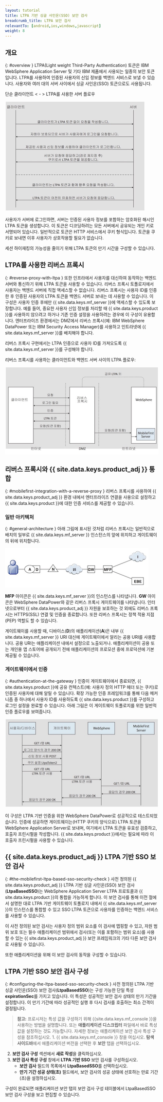 ```yaml
---
layout: tutorial
title: LTPA 기반 싱글 사인온(SSO) 보안 검사
breadcrumb_title: LTPA 보안 검사
relevantTo: [android,ios,windows,javascript]
weight: 8
---
```

<!-- NLS_CHARSET=UTF-8 -->
## 개요
{: #overview }
LTPA(Light weight Third-Party Authentication) 토큰은 IBM WebSphere Application Server 및 기타 IBM 제품에서 사용되는 일종의 보안 토큰입니다. LTPA를 사용하여 인증된 사용자의 신임 정보를 백엔드 서비스로 보낼 수 있습니다. 사용자와 여러 대의 서버 사이에서 싱글 사인온(SSO) 토큰으로도 사용됩니다. 

단순 클라이언트 < - > LTPA를 사용한 서버 플로우

![단순 LTPA 기반 클라이언트 <-> 서버 플로우](ltpa_simple_client_server.jpg)

사용자가 서버에 로그인하면, 서버는 인증된 사용자 정보를 포함하는 암호화된 해시인 LTPA 토큰을 생성합니다. 이 토큰은 디코딩하려는 모든 서버에서 공유되는 개인 키로 서명되어 있습니다. 일반적으로 토큰은 HTTP 서비스에서 쿠키 형식입니다. 토큰을 쿠키로 보내면 이후 사용자가 상호작용할 필요가 없습니다. 

세션 하이재킹의 가능성을 줄이기 위해 LTPA 토큰의 만기 시간을 구성할 수 있습니다.

## LTPA를 사용한 리버스 프록시
{: #reverse-proxy-with-ltpa }
또한 인프라에서 사용자를 대신하여 동작하는 백엔드 서버와 통신하기 위해 LTPA 토큰을 사용할 수 있습니다. 리버스 프록시 토폴로지에서 사용자는 백엔드 서버에 직접 액세스할 수 없습니다. 리버스 프록시는 사용자 ID를 인증한 후 인증된 사용자의 LTPA 토큰을 백엔드 서버로 보내는 데 사용할 수 있습니다. 이 구성은 사용자 인증 후에만 {{ site.data.keys.mf_server }}에 액세스할 수 있도록 보장합니다. 예를 들어, 중요한 사용자 신임 정보를 처리할 때 {{ site.data.keys.product }}를 사용하지 않으려고 하거나 기존 인증 설정을 사용하려는 경우에 이 구성이 유용합니다. 엔터프라이즈 환경에서는 DMZ에서 리버스 프록시(예: IBM WebSphere DataPower 또는 IBM Security Access Manager)를 사용하고 인트라넷에 {{ site.data.keys.mf_server }}를 배치해야 합니다. 

리버스 프록시 구현에서는 LTPA 인증으로 사용자 ID를 가져오도록 {{ site.data.keys.mf_server }}를 구성해야 합니다.

리버스 프록시를 사용하는 클라이언트와 백엔드 서버 사이의 LTPA 플로우:

![리버스 프록시 LTPA 플로우](ltpa_reverse_proxy.jpg)

## 리버스 프록시와 {{ site.data.keys.product_adj }} 통합
{: #mobilefirst-integration-with-a-reverse-proxy }
리버스 프록시를 사용하여 {{ site.data.keys.product_adj }} 환경 내에서 엔터프라이즈 연결을 사용으로 설정하고 {{ site.data.keys.product }}에 대한 인증 서비스를 제공할 수 있습니다.

### 일반 아키텍처
{: #general-architecture }
아래 그림에 표시된 것처럼 리버스 프록시는 일반적으로 배치의 일부로 {{ site.data.keys.mf_server }} 인스턴스의 앞에 위치하고 게이트웨이의 뒤에 위치합니다. 

![ 리버스 프록시와 통합](reverse_proxy_integ.jpg)

**MFP** 아이콘은 {{ site.data.keys.mf_server }}의 인스턴스를 나타냅니다. **GW** 아이콘은 WebSphere DataPower와 같은 리버스 프록시 게이트웨이를 나타냅니다. 인터넷으로부터 {{ site.data.keys.product_adj }} 자원을 보호하는 것 외에도 리버스 프록시는 HTTPS(SSL) 연결 및 인증을 종료합니다. 또한 리버스 프록시는 정책 적용 지점(PEP) 역할도 할 수
있습니다.

게이트웨이를 사용할 때, 디바이스(**D**)의 애플리케이션(**A**)은 내부 {{ site.data.keys.mf_server }} URI 대신에 게이트웨이에서 알리는 공용 URI를 사용합니다. 공용 URI는 애플리케이션 내에서 설정으로 노출되거나. 애플리케이션이 공용 또는 개인용 앱 스토어에 공개되기 전에 애플리케이션의 프로모션 중에 프로덕션에 기본 제공될 수 있습니다.

### 게이트웨이에서 인증
{: #authentication-at-the-gateway }
인증이 게이트웨이에서 종료되면, {{ site.data.keys.product }}에 공유 컨텍스트(예: 사용자 정의 HTTP 헤더 또는 쿠키)로 인증된 사용자에 대해 알릴 수 있습니다. 확장 가능한 인증 프레임워크를 통해 다음 메커니즘 중 하나에서 사용자 ID를 사용하도록 {{ site.data.keys.product }}를 구성하고 로그인 설정을 완료할 수 있습니다. 아래 그림은 이 게이트웨이 토폴로지를 위한 일반적 인증 플로우를 보여줍니다. 

![인증 플로우](mf_reverse_proxy_integ_authentication_flow.jpg)

이 구성은 LTPA 기반 인증을 위한 WebSphere DataPower로 성공적으로 테스트되었습니다. 인증에 성공하면 게이트웨이는(HTTP 쿠키의 양식으로) LTPA 토큰을 WebSphere Application Server로 보내며, 여기에서 LTPA 토큰을 유효성 검증하고, 호출자 프린시펄을 작성합니다. {{ site.data.keys.product }}에서는 필요에 따라 이 호출자 프린시펄을 사용할 수 있습니다. 

##  {{ site.data.keys.product_adj }} LTPA 기반 SSO 보안 검사
{: #the-mobilefirst-ltpa-based-sso-security-check }
사전 정의된 {{ site.data.keys.product_adj }} LTPA 기반 싱글 사인온(SSO) 보안 검사(**LtpaBasedSSO**)는 WebSphere Application Server LTPA 프로토콜과 {{ site.data.keys.product }}의 통합을 가능하게 합니다. 이 보안 검사를 통해 이전 절에서 설명한 대로 LTPA 기반 게이트웨이 토폴로지 내에서 {{ site.data.keys.mf_server }}의 인스턴스를 통합할 수 있고 SSO LTPA 토큰으로 사용자를 인증하는 백엔드 서비스를 사용할 수 있습니다.

이 사전 정의된 보안 검사는 사용자 정의 범위 요소를 이 검사에 맵핑할 수 있고, 자원 범위 보호 또는 필수 애플리케이션 범위에서 검사(또는 이를 포함하는 범위 요소)를 사용할 수 있는 {{ site.data.keys.product_adj }} 보안 프레임워크의 기타 다른 보안 검사로 사용될 수 있습니다. 

또한 애플리케이션을 위해 이 보안 검사의 동작을 구성할 수 있습니다. 

## LTPA 기반 SSO 보안 검사 구성
{: #configuring-the-ltpa-based-sso-security-check }
사전 정의된 LTPA 기반 싱글 사인온(SSO) 보안 검사(**LtpaBasedSSO**)는 구성 가능한 단일 특성 **expirationSec**를 가지고 있습니다. 이 특성은 성공적인 보안 검사 상태의 만기 기간을 설정합니다. 이 만기 기간에 따라 성공적인 실행 후 다시 검사를 호출하는 최소 간격이 결정됩니다. 

> **참고:** 프로시저는 특성 값을 구성하기 위해 {{site.data.keys.mf_console }}을 사용하는 방법을 설명합니다. 또는 **애플리케이션 디스크립터** 파일에서 바로 특성 값을 설정하는 것도 가능합니다. 자세한 정보는 애플리케이션 보안 검사 특성 구성을 참조하십시오. 1. {{ site.data.keys.mf_console }} 창을 여십시오. **탐색 사이드바**에서 애플리케이션 버전을 선택한 후 **보안** 탭을 선택하십시오. 
2. **보안 검사 구성** 섹션에서 **새로 작성**을 클릭하십시오. 
3. **보안 검사 특성 구성** 창에서 **LTPA 기반 SSO** 보안 검사를 구성하십시오. 
    * **보안 검사** 필드의 목록에서
**LtpaBasedSSO**를 선택하십시오. 
    * **만기 기간 성공 상태(초)** 필드에서, 보안 검사의 성공 상태에 선호하는 만료 기간(초)을 설정하십시오. 

구성이 완료되면 애플리케이션 보안 탭의 보안 검사 구성 테이블에서 LtpaBasedSSO 보안 검사 구성을 보고 편집할 수 있습니다. 
